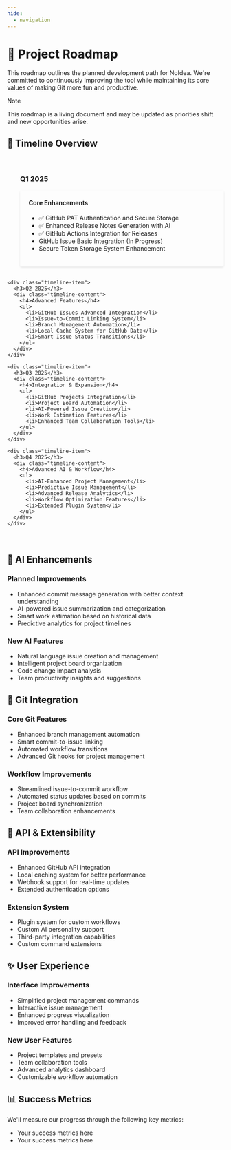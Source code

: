 ```yaml
---
hide:
  - navigation
---
```


<div class="content-section">
  <h1>🚀 Project Roadmap</h1>

  <p>This roadmap outlines the planned development path for NoIdea. We're committed to continuously improving the tool while maintaining its core values of making Git more fun and productive.</p>

  <div class="admonition note">
    <p class="admonition-title">Note</p>
    <p>This roadmap is a living document and may be updated as priorities shift and new opportunities arise.</p>
  </div>
</div>

<div class="content-section">
  <h2>📅 Timeline Overview</h2>

  <div class="timeline">
    <div class="timeline-item">
      <h3>Q1 2025</h3>
      <div class="timeline-content">
        <h4>Core Enhancements</h4>
        <ul>
          <li>✅ GitHub PAT Authentication and Secure Storage</li>
          <li>✅ Enhanced Release Notes Generation with AI</li>
          <li>✅ GitHub Actions Integration for Releases</li>
          <li>GitHub Issue Basic Integration (In Progress)</li>
          <li>Secure Token Storage System Enhancement</li>
        </ul>
      </div>
    </div>

    <div class="timeline-item">
      <h3>Q2 2025</h3>
      <div class="timeline-content">
        <h4>Advanced Features</h4>
        <ul>
          <li>GitHub Issues Advanced Integration</li>
          <li>Issue-to-Commit Linking System</li>
          <li>Branch Management Automation</li>
          <li>Local Cache System for GitHub Data</li>
          <li>Smart Issue Status Transitions</li>
        </ul>
      </div>
    </div>

    <div class="timeline-item">
      <h3>Q3 2025</h3>
      <div class="timeline-content">
        <h4>Integration & Expansion</h4>
        <ul>
          <li>GitHub Projects Integration</li>
          <li>Project Board Automation</li>
          <li>AI-Powered Issue Creation</li>
          <li>Work Estimation Features</li>
          <li>Enhanced Team Collaboration Tools</li>
        </ul>
      </div>
    </div>

    <div class="timeline-item">
      <h3>Q4 2025</h3>
      <div class="timeline-content">
        <h4>Advanced AI & Workflow</h4>
        <ul>
          <li>AI-Enhanced Project Management</li>
          <li>Predictive Issue Management</li>
          <li>Advanced Release Analytics</li>
          <li>Workflow Optimization Features</li>
          <li>Extended Plugin System</li>
        </ul>
      </div>
    </div>
  </div>
</div>

<div class="content-section">
  <h2 id="ai-enhancements">🤖 AI Enhancements</h2>

  <h3>Planned Improvements</h3>
  <ul>
    <li>Enhanced commit message generation with better context understanding</li>
    <li>AI-powered issue summarization and categorization</li>
    <li>Smart work estimation based on historical data</li>
    <li>Predictive analytics for project timelines</li>
  </ul>

  <h3>New AI Features</h3>
  <ul>
    <li>Natural language issue creation and management</li>
    <li>Intelligent project board organization</li>
    <li>Code change impact analysis</li>
    <li>Team productivity insights and suggestions</li>
  </ul>
</div>

<div class="content-section">
  <h2 id="git-integration">🔗 Git Integration</h2>

  <h3>Core Git Features</h3>
  <ul>
    <li>Enhanced branch management automation</li>
    <li>Smart commit-to-issue linking</li>
    <li>Automated workflow transitions</li>
    <li>Advanced Git hooks for project management</li>
  </ul>

  <h3>Workflow Improvements</h3>
  <ul>
    <li>Streamlined issue-to-commit workflow</li>
    <li>Automated status updates based on commits</li>
    <li>Project board synchronization</li>
    <li>Team collaboration enhancements</li>
  </ul>
</div>

<div class="content-section">
  <h2 id="api-extensibility">🔌 API & Extensibility</h2>

  <h3>API Improvements</h3>
  <ul>
    <li>Enhanced GitHub API integration</li>
    <li>Local caching system for better performance</li>
    <li>Webhook support for real-time updates</li>
    <li>Extended authentication options</li>
  </ul>

  <h3>Extension System</h3>
  <ul>
    <li>Plugin system for custom workflows</li>
    <li>Custom AI personality support</li>
    <li>Third-party integration capabilities</li>
    <li>Custom command extensions</li>
  </ul>
</div>

<div class="content-section">
  <h2 id="user-experience">✨ User Experience</h2>

  <h3>Interface Improvements</h3>
  <ul>
    <li>Simplified project management commands</li>
    <li>Interactive issue management</li>
    <li>Enhanced progress visualization</li>
    <li>Improved error handling and feedback</li>
  </ul>

  <h3>New User Features</h3>
  <ul>
    <li>Project templates and presets</li>
    <li>Team collaboration tools</li>
    <li>Advanced analytics dashboard</li>
    <li>Customizable workflow automation</li>
  </ul>
</div>

<div class="content-section">
  <h2>📊 Success Metrics</h2>

  <p>We'll measure our progress through the following key metrics:</p>

  <ul>
    <li>Your success metrics here</li>
    <li>Your success metrics here</li>
  </ul>
</div>

<style>
.timeline {
  position: relative;
  padding: 20px 0;
}

.timeline-item {
  position: relative;
  padding-left: 30px;
  margin-bottom: 30px;
}

.timeline-item::before {
  content: '';
  position: absolute;
  left: 0;
  top: 0;
  width: 2px;
  height: 100%;
  background: var(--md-primary-fg-color);
}

.timeline-item::after {
  content: '';
  position: absolute;
  left: -6px;
  top: 0;
  width: 14px;
  height: 14px;
  border-radius: 50%;
  background: var(--md-primary-fg-color);
}

.timeline-content {
  background: var(--md-default-bg-color);
  padding: 20px;
  border-radius: 4px;
  box-shadow: 0 2px 4px rgba(0,0,0,0.1);
}

.timeline-content h4 {
  margin-top: 0;
  color: var(--md-primary-fg-color);
}
</style>

